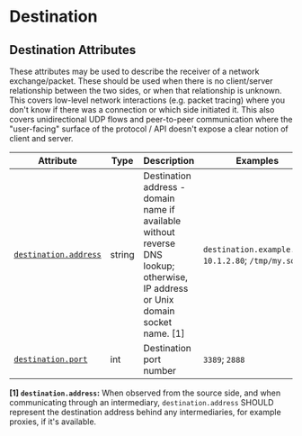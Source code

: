 <!-- NOTE: THIS FILE IS AUTOGENERATED. DO NOT EDIT BY HAND. -->
<!-- see templates/registry/markdown/attribute_namespace.md.j2 -->

# Destination

## Destination Attributes

These attributes may be used to describe the receiver of a network exchange/packet. These should be used when there is no client/server relationship between the two sides, or when that relationship is unknown. This covers low-level network interactions (e.g. packet tracing) where you don't know if there was a connection or which side initiated it. This also covers unidirectional UDP flows and peer-to-peer communication where the "user-facing" surface of the protocol / API doesn't expose a clear notion of client and server.

| Attribute | Type | Description | Examples | Stability |
|---|---|---|---|---|
| <a id="destination-address" href="#destination-address">`destination.address`</a> | string | Destination address - domain name if available without reverse DNS lookup; otherwise, IP address or Unix domain socket name. [1] | `destination.example.com`; `10.1.2.80`; `/tmp/my.sock` | ![Development](https://img.shields.io/badge/-development-blue) |
| <a id="destination-port" href="#destination-port">`destination.port`</a> | int | Destination port number | `3389`; `2888` | ![Development](https://img.shields.io/badge/-development-blue) |

**[1] `destination.address`:** When observed from the source side, and when communicating through an intermediary, `destination.address` SHOULD represent the destination address behind any intermediaries, for example proxies, if it's available.
